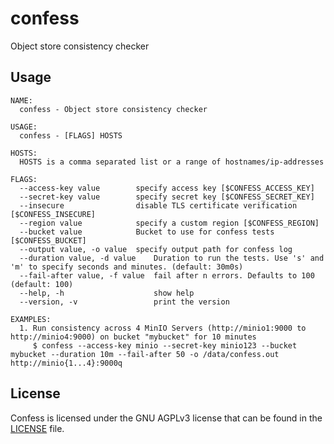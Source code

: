 # confess
Object store consistency checker

## Usage
```
NAME:
  confess - Object store consistency checker

USAGE:
  confess - [FLAGS] HOSTS

HOSTS:
  HOSTS is a comma separated list or a range of hostnames/ip-addresses

FLAGS:
  --access-key value        specify access key [$CONFESS_ACCESS_KEY]
  --secret-key value        specify secret key [$CONFESS_SECRET_KEY]
  --insecure                disable TLS certificate verification [$CONFESS_INSECURE]
  --region value            specify a custom region [$CONFESS_REGION]
  --bucket value            Bucket to use for confess tests [$CONFESS_BUCKET]
  --output value, -o value  specify output path for confess log
  --duration value, -d value    Duration to run the tests. Use 's' and 'm' to specify seconds and minutes. (default: 30m0s)
  --fail-after value, -f value  fail after n errors. Defaults to 100 (default: 100)
  --help, -h                    show help
  --version, -v                 print the version

EXAMPLES:
  1. Run consistency across 4 MinIO Servers (http://minio1:9000 to http://minio4:9000) on bucket "mybucket" for 10 minutes
     $ confess --access-key minio --secret-key minio123 --bucket mybucket --duration 10m --fail-after 50 -o /data/confess.out http://minio{1...4}:9000q
```

## License
Confess is licensed under the GNU AGPLv3 license that can be found in the [LICENSE](https://github.com/minio/confess/blob/master/LICENSE) file.
